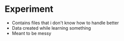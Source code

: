# Experiment

- Contains files that i don't know how to handle better
- Data created while learning something
- Meant to be messy
